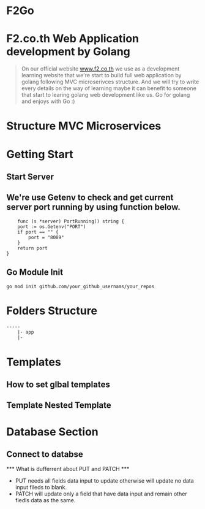 # F2Go
# F2.co.th Web Application development by Golang
>
> On our official website www.f2.co.th we use as a development learning website that we're start to build full web application by golang  following MVC microserivces structure. And we will try to write every details on the way of learning maybe it can benefit to someone that start to learing golang web development like us. Go for golang and enjoys with Go :) 

# Structure MVC Microservices

# Getting Start
## Start Server

## We're use Getenv to check and get current server port running by using function below.

```golang
    func (s *server) PortRunning() string {
	port := os.Getenv("PORT")
	if port == "" {
		port = "8089"
	}
	return port
}
```
## Go Module Init
 ```
 go mod init github.com/your_github_usernams/your_repos

 ```
# Folders Structure
    -----
        |- app
        |- 
  

# Templates 
## How to set glbal templates

## Template Nested Template

# Database Section
## Connect to databse 

*** What is dufferrent about PUT and PATCH ***
- PUT needs all fields data input to update otherwise will update no data input fileds to blank.
- PATCH will update only a field that have data input and remain other fiedls data as the same.
